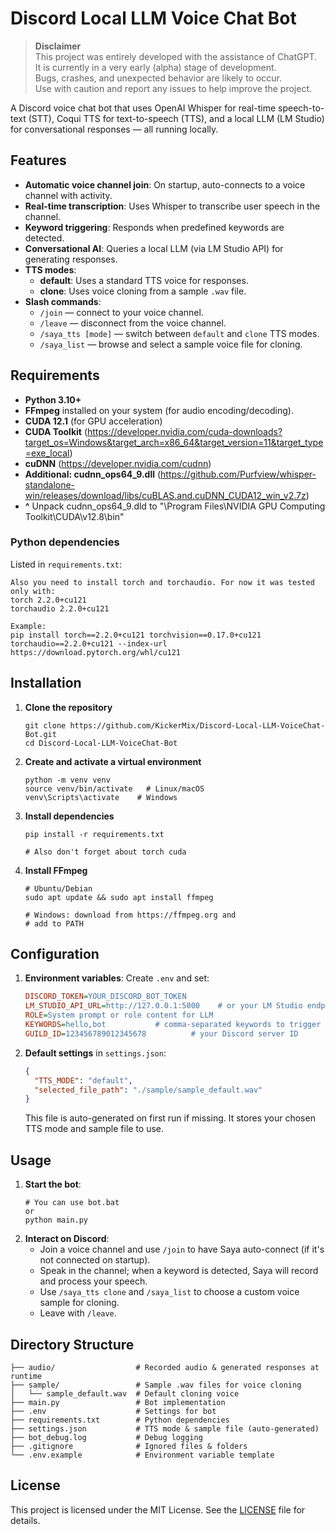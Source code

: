 # Discord Local LLM Voice Chat Bot

> **Disclaimer**  
> This project was entirely developed with the assistance of ChatGPT.  
> It is currently in a very early (alpha) stage of development.  
> Bugs, crashes, and unexpected behavior are likely to occur.  
> Use with caution and report any issues to help improve the project.

A Discord voice chat bot that uses OpenAI Whisper for real-time speech-to-text (STT), Coqui TTS for text-to-speech (TTS), and a local LLM (LM Studio) for conversational responses — all running locally.

## Features
- **Automatic voice channel join**: On startup, auto-connects to a voice channel with activity.
- **Real-time transcription**: Uses Whisper to transcribe user speech in the channel.
- **Keyword triggering**: Responds when predefined keywords are detected.
- **Conversational AI**: Queries a local LLM (via LM Studio API) for generating responses.
- **TTS modes**:
  - **default**: Uses a standard TTS voice for responses.
  - **clone**: Uses voice cloning from a sample `.wav` file.
- **Slash commands**:
  - `/join` — connect to your voice channel.
  - `/leave` — disconnect from the voice channel.
  - `/saya_tts [mode]` — switch between `default` and `clone` TTS modes.
  - `/saya_list` — browse and select a sample voice file for cloning.

## Requirements
- **Python 3.10+**
- **FFmpeg** installed on your system (for audio encoding/decoding).
- **CUDA 12.1** (for GPU acceleration)
- **CUDA Toolkit** (https://developer.nvidia.com/cuda-downloads?target_os=Windows&target_arch=x86_64&target_version=11&target_type=exe_local)
- **cuDNN** (https://developer.nvidia.com/cudnn)
- **Additional: cudnn_ops64_9.dll** (https://github.com/Purfview/whisper-standalone-win/releases/download/libs/cuBLAS.and.cuDNN_CUDA12_win_v2.7z)
- **^** Unpack cudnn_ops64_9.dld to "\Program Files\NVIDIA GPU Computing Toolkit\CUDA\v12.8\bin"

### Python dependencies
Listed in `requirements.txt`:
```
Also you need to install torch and torchaudio. For now it was tested only with:
torch 2.2.0+cu121
torchaudio 2.2.0+cu121

Example:
pip install torch==2.2.0+cu121 torchvision==0.17.0+cu121 torchaudio==2.2.0+cu121 --index-url https://download.pytorch.org/whl/cu121
```

## Installation
1. **Clone the repository**
   ```
   git clone https://github.com/KickerMix/Discord-Local-LLM-VoiceChat-Bot.git
   cd Discord-Local-LLM-VoiceChat-Bot
   ```
2. **Create and activate a virtual environment**
   ```
   python -m venv venv
   source venv/bin/activate   # Linux/macOS
   venv\Scripts\activate    # Windows
   ```
3. **Install dependencies**
   ```
   pip install -r requirements.txt
   
   # Also don't forget about torch cuda
   ```
4. **Install FFmpeg**
   ```
   # Ubuntu/Debian
   sudo apt update && sudo apt install ffmpeg

   # Windows: download from https://ffmpeg.org and
   # add to PATH
   ```

## Configuration
1. **Environment variables**: Create `.env` and set:
   ```ini
   DISCORD_TOKEN=YOUR_DISCORD_BOT_TOKEN
   LM_STUDIO_API_URL=http://127.0.0.1:5000    # or your LM Studio endpoint
   ROLE=System prompt or role content for LLM
   KEYWORDS=hello,bot           # comma-separated keywords to trigger
   GUILD_ID=123456789012345678          # your Discord server ID
   ```
2. **Default settings** in `settings.json`:
   ```json
   {
     "TTS_MODE": "default",
     "selected_file_path": "./sample/sample_default.wav"
   }
   ```
   This file is auto-generated on first run if missing. It stores your chosen TTS mode and sample file to use.

## Usage
1. **Start the bot**:
   ```
   # You can use bot.bat
   or
   python main.py
   ```
2. **Interact on Discord**:
   - Join a voice channel and use `/join` to have Saya auto-connect (if it's not connected on startup).
   - Speak in the channel; when a keyword is detected, Saya will record and process your speech.
   - Use `/saya_tts clone` and `/saya_list` to choose a custom voice sample for cloning.
   - Leave with `/leave`.

## Directory Structure
```
├── audio/                  # Recorded audio & generated responses at runtime
├── sample/                 # Sample .wav files for voice cloning
│   └── sample_default.wav  # Default cloning voice
├── main.py                 # Bot implementation
├── .env                    # Settings for bot
├── requirements.txt        # Python dependencies
├── settings.json           # TTS mode & sample file (auto-generated)
├── bot_debug.log           # Debug logging
├── .gitignore              # Ignored files & folders
└── .env.example            # Environment variable template
```

## License
This project is licensed under the MIT License. See the [LICENSE](LICENSE) file for details.
